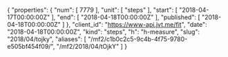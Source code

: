 {
  "properties": {
    "num": [
      7779
    ],
    "unit": [
      "steps"
    ],
    "start": [
      "2018-04-17T00:00:00Z"
    ],
    "end": [
      "2018-04-18T00:00:00Z"
    ],
    "published": [
      "2018-04-18T00:00:00Z"
    ]
  },
  "client_id": "https://www-api.jvt.me/fit",
  "date": "2018-04-18T00:00:00Z",
  "kind": "steps",
  "h": "h-measure",
  "slug": "2018/04/tojky",
  "aliases": [
    "/mf2/c1b0c2c5-9c4b-4f75-9780-e505bf454f09/",
    "/mf2/2018/04/tOjkY"
  ]
}
